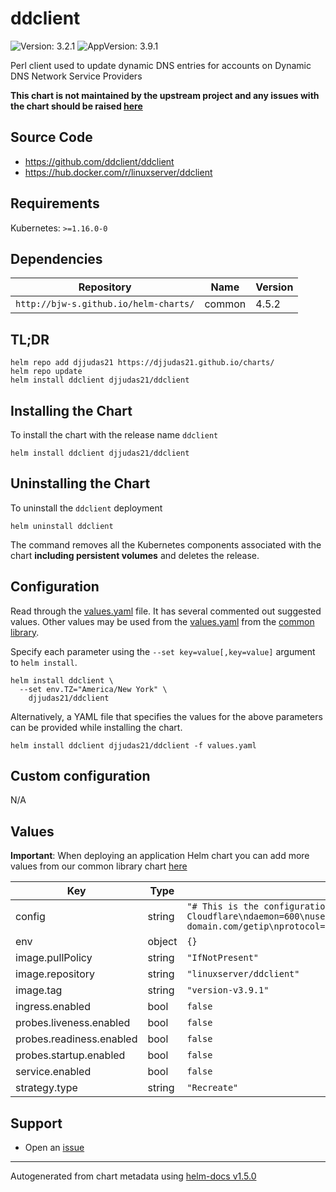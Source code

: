 # ddclient

![Version: 3.2.1](https://img.shields.io/badge/Version-3.2.1-informational?style=flat-square) ![AppVersion: 3.9.1](https://img.shields.io/badge/AppVersion-3.9.1-informational?style=flat-square)

Perl client used to update dynamic DNS entries for accounts on Dynamic DNS Network Service Providers

**This chart is not maintained by the upstream project and any issues with the chart should be raised [here](https://github.com/djjudas21/charts/issues/new/choose)**

## Source Code

* <https://github.com/ddclient/ddclient>
* <https://hub.docker.com/r/linuxserver/ddclient>

## Requirements

Kubernetes: `>=1.16.0-0`

## Dependencies

| Repository | Name | Version |
|------------|------|---------|
| `http://bjw-s.github.io/helm-charts/` | common | 4.5.2 |

## TL;DR

```console
helm repo add djjudas21 https://djjudas21.github.io/charts/
helm repo update
helm install ddclient djjudas21/ddclient
```

## Installing the Chart

To install the chart with the release name `ddclient`

```console
helm install ddclient djjudas21/ddclient
```

## Uninstalling the Chart

To uninstall the `ddclient` deployment

```console
helm uninstall ddclient
```

The command removes all the Kubernetes components associated with the chart **including persistent volumes** and deletes the release.

## Configuration

Read through the [values.yaml](./values.yaml) file. It has several commented out suggested values.
Other values may be used from the [values.yaml](https://github.com/bjw-s/helm-charts/blob/main/charts/library/common/values.yaml) from the [common library](https://github.com/bjw-s/helm-charts/tree/main/charts/library/common).

Specify each parameter using the `--set key=value[,key=value]` argument to `helm install`.

```console
helm install ddclient \
  --set env.TZ="America/New York" \
    djjudas21/ddclient
```

Alternatively, a YAML file that specifies the values for the above parameters can be provided while installing the chart.

```console
helm install ddclient djjudas21/ddclient -f values.yaml
```

## Custom configuration

N/A

## Values

**Important**: When deploying an application Helm chart you can add more values from our common library chart [here](https://github.com/bjw-s/helm-charts/tree/main/charts/library/common)

| Key | Type | Default | Description |
|-----|------|---------|-------------|
| config | string | `"# This is the configuration for ddclient\n# Inorder for it to function you need to set it up\n# e.g. this is the config for Cloudflare\ndaemon=600\nuse=web\nweb=dynamicdns.park-your-domain.com/getip\nprotocol=cloudflare\nssl=yes\nttl=1\nlogin=${CF_EMAIL}\npassword=${CF_GLOBAL_APIKEY}\nzone=${DOMAIN}.${TLD}\n${DOMAIN}.${TLD}\n"` |  |
| env | object | `{}` |  |
| image.pullPolicy | string | `"IfNotPresent"` |  |
| image.repository | string | `"linuxserver/ddclient"` |  |
| image.tag | string | `"version-v3.9.1"` |  |
| ingress.enabled | bool | `false` |  |
| probes.liveness.enabled | bool | `false` |  |
| probes.readiness.enabled | bool | `false` |  |
| probes.startup.enabled | bool | `false` |  |
| service.enabled | bool | `false` |  |
| strategy.type | string | `"Recreate"` |  |

## Support

* Open an [issue](https://github.com/djjudas21/charts/issues/new/choose)

----------------------------------------------
Autogenerated from chart metadata using [helm-docs v1.5.0](https://github.com/norwoodj/helm-docs/releases/v1.5.0)
